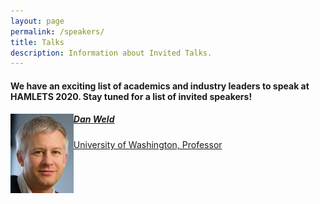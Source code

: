 ```yaml
---
layout: page
permalink: /speakers/
title: Talks
description: Information about Invited Talks.
---
```


#### We have an exciting list of academics and industry leaders to speak at HAMLETS 2020. Stay tuned for a list of invited speakers!

<!-- 6/12 = 1/2 width on mobile, 4/12 = 1/3 screen on laptop -->
<div class="col-xs-6 col-md-4"> 
<div class="thumbnail">
<a href="https://www.cs.washington.edu/people/faculty/weld/">
<img 
    src="/assets/img/danweld.jpg"
    alt="Dan Weld headshot"
    style="width:20%"
    align="left">
<div class="caption">
    <h5>Dan Weld</h5>
    <p>University of Washington, Professor
    </p>
    <p></p>
</div>
</a>
</div>
</div>
